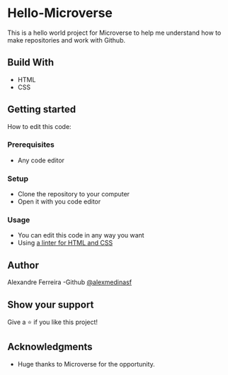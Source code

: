 # Hello-Microverse
This is a hello world project for Microverse to help me understand how to make repositories and work with Github.
## Build With
- HTML
- CSS
## Getting started
How to edit this code:
### Prerequisites
- Any code editor
### Setup
- Clone the repository to your computer
- Open it with you code editor
### Usage
- You can edit this code in any way you want
- Using [ a linter for HTML and CSS ](https://github.com/microverseinc/linters-config/tree/master/html-css)
## Author
Alexandre Ferreira
-Github [@alexmedinasf](https://github.com/alexmedinasf)
## Show your support
Give a ⭐️ if you like this project!
## Acknowledgments
- Huge thanks to Microverse for the opportunity.

